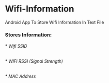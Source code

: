 # Wifi-Information
Android App To Store Wifi Information In Text File

### Stores Information:
###### * Wifi SSID
###### * WIFI RSSI (Signal Strength)
###### * MAC Address
